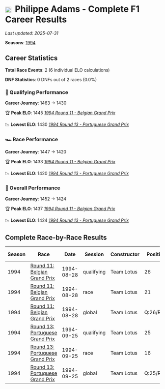 # <img src="https://upload.wikimedia.org/wikipedia/commons/6/65/Flag_of_Belgium.svg" alt="Belgium" width="20" height="auto" style="vertical-align: middle; margin-right: 5px;" onerror="this.outerHTML='🇧🇪'; this.style.marginRight='5px';"/> Philippe Adams - Complete F1 Career Results

*Last updated: 2025-07-31*

**Seasons**: [1994](../seasons/1994-season-report)

## Career Statistics

**Total Race Events**: 2 (6 individual ELO calculations)

**DNF Statistics**: 0 DNFs out of 2 races (0.0%)

### 🏁 Qualifying Performance
**Career Journey**: 1463 → 1430

🏆 **Peak ELO**: 1445
   *[1994 Round 11 - Belgian Grand Prix](../seasons/1994-season-report#round-11-belgian-grand-prix)*

📉 **Lowest ELO**: 1430
   *[1994 Round 13 - Portuguese Grand Prix](../seasons/1994-season-report#round-13-portuguese-grand-prix)*

### 🏎️ Race Performance
**Career Journey**: 1447 → 1420

🏆 **Peak ELO**: 1433
   *[1994 Round 11 - Belgian Grand Prix](../seasons/1994-season-report#round-11-belgian-grand-prix)*

📉 **Lowest ELO**: 1420
   *[1994 Round 13 - Portuguese Grand Prix](../seasons/1994-season-report#round-13-portuguese-grand-prix)*

### 🌟 Overall Performance
**Career Journey**: 1452 → 1424

🏆 **Peak ELO**: 1437
   *[1994 Round 11 - Belgian Grand Prix](../seasons/1994-season-report#round-11-belgian-grand-prix)*

📉 **Lowest ELO**: 1424
   *[1994 Round 13 - Portuguese Grand Prix](../seasons/1994-season-report#round-13-portuguese-grand-prix)*


## Complete Race-by-Race Results

| Season | Race | Date | Session | Constructor | Position | Starting ELO | ELO Change | Final ELO | Teammate |
|--------|------|------|---------|-------------|----------|--------------|------------|-----------|----------|
| 1994 | [Round 11: Belgian Grand Prix](../seasons/1994-season-report#round-11-belgian-grand-prix) | 1994-08-28 | qualifying | Team Lotus | 26 | 1463 | -18 | 1445 | [<img src="https://upload.wikimedia.org/wikipedia/commons/thumb/8/83/Flag_of_the_United_Kingdom_%283-5%29.svg/512px-Flag_of_the_United_Kingdom_%283-5%29.svg.png?20250726143817" alt="United Kingdom" width="20" height="auto" style="vertical-align: middle; margin-right: 5px;" onerror="this.outerHTML='🇬🇧'; this.style.marginRight='5px';"/> Johnny Herbert](johnny-herbert) |
| 1994 | [Round 11: Belgian Grand Prix](../seasons/1994-season-report#round-11-belgian-grand-prix) | 1994-08-28 | race | Team Lotus | 21 | 1447 | -14 | 1433 | [<img src="https://upload.wikimedia.org/wikipedia/commons/thumb/8/83/Flag_of_the_United_Kingdom_%283-5%29.svg/512px-Flag_of_the_United_Kingdom_%283-5%29.svg.png?20250726143817" alt="United Kingdom" width="20" height="auto" style="vertical-align: middle; margin-right: 5px;" onerror="this.outerHTML='🇬🇧'; this.style.marginRight='5px';"/> Johnny Herbert](johnny-herbert) |
| 1994 | [Round 11: Belgian Grand Prix](../seasons/1994-season-report#round-11-belgian-grand-prix) | 1994-08-28 | global | Team Lotus | Q:26/R:21 | 1452 | -15 | 1437 | [<img src="https://upload.wikimedia.org/wikipedia/commons/thumb/8/83/Flag_of_the_United_Kingdom_%283-5%29.svg/512px-Flag_of_the_United_Kingdom_%283-5%29.svg.png?20250726143817" alt="United Kingdom" width="20" height="auto" style="vertical-align: middle; margin-right: 5px;" onerror="this.outerHTML='🇬🇧'; this.style.marginRight='5px';"/> Johnny Herbert](johnny-herbert) |
| 1994 | [Round 13: Portuguese Grand Prix](../seasons/1994-season-report#round-13-portuguese-grand-prix) | 1994-09-25 | qualifying | Team Lotus | 25 | 1445 | -14 | 1430 | [<img src="https://upload.wikimedia.org/wikipedia/commons/thumb/8/83/Flag_of_the_United_Kingdom_%283-5%29.svg/512px-Flag_of_the_United_Kingdom_%283-5%29.svg.png?20250726143817" alt="United Kingdom" width="20" height="auto" style="vertical-align: middle; margin-right: 5px;" onerror="this.outerHTML='🇬🇧'; this.style.marginRight='5px';"/> Johnny Herbert](johnny-herbert) |
| 1994 | [Round 13: Portuguese Grand Prix](../seasons/1994-season-report#round-13-portuguese-grand-prix) | 1994-09-25 | race | Team Lotus | 16 | 1433 | -12 | 1420 | [<img src="https://upload.wikimedia.org/wikipedia/commons/thumb/8/83/Flag_of_the_United_Kingdom_%283-5%29.svg/512px-Flag_of_the_United_Kingdom_%283-5%29.svg.png?20250726143817" alt="United Kingdom" width="20" height="auto" style="vertical-align: middle; margin-right: 5px;" onerror="this.outerHTML='🇬🇧'; this.style.marginRight='5px';"/> Johnny Herbert](johnny-herbert) |
| 1994 | [Round 13: Portuguese Grand Prix](../seasons/1994-season-report#round-13-portuguese-grand-prix) | 1994-09-25 | global | Team Lotus | Q:25/R:16 | 1437 | -13 | 1424 | [<img src="https://upload.wikimedia.org/wikipedia/commons/thumb/8/83/Flag_of_the_United_Kingdom_%283-5%29.svg/512px-Flag_of_the_United_Kingdom_%283-5%29.svg.png?20250726143817" alt="United Kingdom" width="20" height="auto" style="vertical-align: middle; margin-right: 5px;" onerror="this.outerHTML='🇬🇧'; this.style.marginRight='5px';"/> Johnny Herbert](johnny-herbert) |
